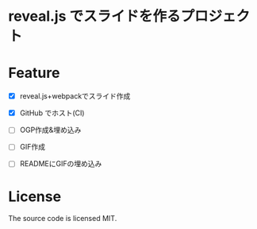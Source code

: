 # reveal.js でスライドを作るプロジェクト


# Feature

- [x] reveal.js+webpackでスライド作成
- [x] GitHub でホスト(CI)
- [ ] OGP作成&埋め込み
- [ ] GIF作成
- [ ] READMEにGIFの埋め込み


# License
The source code is licensed MIT. 
